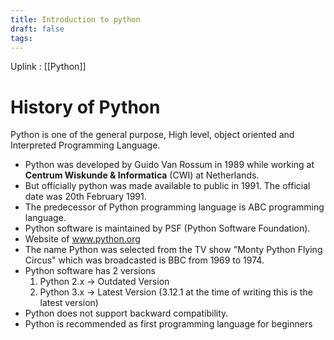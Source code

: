 ```yaml
---
title: Introduction to python
draft: false
tags:
---
```

Uplink : [[Python]]
# History of Python

Python is one of the general purpose, High level, object oriented and Interpreted Programming Language.

- Python was developed by Guido Van Rossum in 1989 while working at **Centrum Wiskunde & Informatica** (CWI) at Netherlands. 
- But officially python was made available to public in 1991. The official date was 20th February 1991.
- The predecessor of Python programming language is ABC programming language.
- Python software is maintained by PSF (Python Software Foundation).
- Website of www.python.org
- The name Python was selected from the TV show "Monty Python Flying Circus" which was broadcasted is BBC from 1969 to 1974.
- Python software has 2 versions 
	1. Python 2.x &rarr; Outdated Version
	2. Python 3.x &rarr; Latest Version (3.12.1 at the time of writing this is the latest version)
- Python does not support backward compatibility.
- Python is recommended as first programming language for beginners
